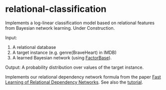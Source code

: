 # relational-classification
Implements a log-linear classification model based  on relational features from Bayesian network learning. Under Construction.

Input: 

1. A relational database
2. A target instance (e.g. genre(BraveHeart) in IMDB)
3. A learned Bayesian network (using [FactorBase](https://github.com/sfu-cl-lab/FactorBase)).

Output: A probability distribution over values of the target instance. 

Implements our relational dependency network formula from the paper [
Fast Learning of Relational Dependency Networks](http://www.cs.sfu.ca/~oschulte/pubs.html). See also the [tutorial](https://oschulte.github.io/srl-tutorial-slides/ch5-rel-bayes-net-classifier.pptx).

